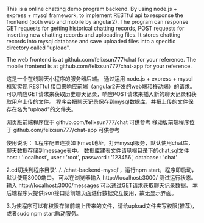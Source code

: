 This is a online chatting demo program backend.
By using node.js + express + mysql framework, to implement RESTful api to response the frontend (both web and mobile by angular2).
The program can response GET requests for getting historical chatting records, POST requests for inserting new chatting records and uplocading files.
It stores chatting records into mysql database and save uploaded files into a specific directory called "upload".

The web frontend is at 			github.com/felixsun777/chat 		for your reference.
The mobile frontend  is at 		github.com/felixsun777/chat-app 	for your reference.


这是一个在线聊天小程序的服务器后端。
通过运用 node.js + express + mysql 框架实现 RESTful 接口来响应前端（angular2开发的web端和移动端）的请求。
可以响应GET请求来获取历史聊天记录，响应POST请求来插入新的聊天记录和获取用户上传的文件。
程序会把聊天记录保存到mysql数据库，并把上传的文件保存在名为"upload"的文件夹。

网页版前端程序位于 	github.com/felixsun777/chat 		可供参考
移动版前端程序位于 	github.com/felixsun777/chat-app 	可供参考

使用说明：
1.程序配置连接如下msql地址，打开mysql服务，默认使用chat库，聊天数据存储到message表中。
数据库建表文件请见根目录下的chat.sql文件
host     : 'localhost',
user     : 'root',
password : '123456',
database : 'chat'

2.cd切换到程序目录'../../chat-backend-mysql'，运行npm start，程序即启动，默认使用3000端口。
可以在浏览器输入 http://localhost:3000/ 测试运行状态。
输入 http://localhost:3000/messages 可以通过GET请求获取聊天记录数据。
本后端程序只提供json接口给前端页面进行数据交互使用，故无显示界面。

3.为使程序可以有权限存储前端上传来的文件，请给upload文件夹写权限(推荐)，或者sudo npm start启动服务。